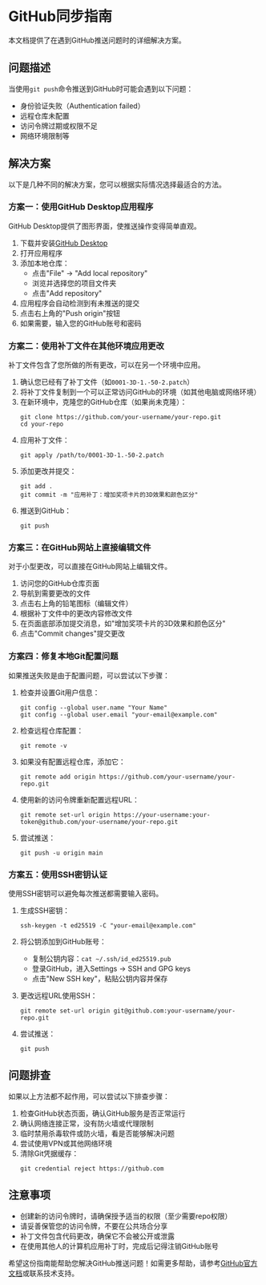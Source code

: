 # GitHub同步指南

本文档提供了在遇到GitHub推送问题时的详细解决方案。

## 问题描述

当使用`git push`命令推送到GitHub时可能会遇到以下问题：
- 身份验证失败（Authentication failed）
- 远程仓库未配置
- 访问令牌过期或权限不足
- 网络环境限制等

## 解决方案

以下是几种不同的解决方案，您可以根据实际情况选择最适合的方法。

### 方案一：使用GitHub Desktop应用程序

GitHub Desktop提供了图形界面，使推送操作变得简单直观。

1. 下载并安装[GitHub Desktop](https://desktop.github.com/)
2. 打开应用程序
3. 添加本地仓库：
   - 点击"File" -> "Add local repository"
   - 浏览并选择您的项目文件夹
   - 点击"Add repository"
4. 应用程序会自动检测到有未推送的提交
5. 点击右上角的"Push origin"按钮
6. 如果需要，输入您的GitHub账号和密码

### 方案二：使用补丁文件在其他环境应用更改

补丁文件包含了您所做的所有更改，可以在另一个环境中应用。

1. 确认您已经有了补丁文件（如`0001-3D-1.-50-2.patch`）
2. 将补丁文件复制到一个可以正常访问GitHub的环境（如其他电脑或网络环境）
3. 在新环境中，克隆您的GitHub仓库（如果尚未克隆）：
   ```
   git clone https://github.com/your-username/your-repo.git
   cd your-repo
   ```
4. 应用补丁文件：
   ```
   git apply /path/to/0001-3D-1.-50-2.patch
   ```
5. 添加更改并提交：
   ```
   git add .
   git commit -m "应用补丁：增加奖项卡片的3D效果和颜色区分"
   ```
6. 推送到GitHub：
   ```
   git push
   ```

### 方案三：在GitHub网站上直接编辑文件

对于小型更改，可以直接在GitHub网站上编辑文件。

1. 访问您的GitHub仓库页面
2. 导航到需要更改的文件
3. 点击右上角的铅笔图标（编辑文件）
4. 根据补丁文件中的更改内容修改文件
5. 在页面底部添加提交消息，如"增加奖项卡片的3D效果和颜色区分"
6. 点击"Commit changes"提交更改

### 方案四：修复本地Git配置问题

如果推送失败是由于配置问题，可以尝试以下步骤：

1. 检查并设置Git用户信息：
   ```
   git config --global user.name "Your Name"
   git config --global user.email "your-email@example.com"
   ```

2. 检查远程仓库配置：
   ```
   git remote -v
   ```

3. 如果没有配置远程仓库，添加它：
   ```
   git remote add origin https://github.com/your-username/your-repo.git
   ```

4. 使用新的访问令牌重新配置远程URL：
   ```
   git remote set-url origin https://your-username:your-token@github.com/your-username/your-repo.git
   ```

5. 尝试推送：
   ```
   git push -u origin main
   ```

### 方案五：使用SSH密钥认证

使用SSH密钥可以避免每次推送都需要输入密码。

1. 生成SSH密钥：
   ```
   ssh-keygen -t ed25519 -C "your-email@example.com"
   ```

2. 将公钥添加到GitHub账号：
   - 复制公钥内容：`cat ~/.ssh/id_ed25519.pub`
   - 登录GitHub，进入Settings -> SSH and GPG keys
   - 点击"New SSH key"，粘贴公钥内容并保存

3. 更改远程URL使用SSH：
   ```
   git remote set-url origin git@github.com:your-username/your-repo.git
   ```

4. 尝试推送：
   ```
   git push
   ```

## 问题排查

如果以上方法都不起作用，可以尝试以下排查步骤：

1. 检查GitHub状态页面，确认GitHub服务是否正常运行
2. 确认网络连接正常，没有防火墙或代理限制
3. 临时禁用杀毒软件或防火墙，看是否能够解决问题
4. 尝试使用VPN或其他网络环境
5. 清除Git凭据缓存：
   ```
   git credential reject https://github.com
   ```

## 注意事项

- 创建新的访问令牌时，请确保授予适当的权限（至少需要repo权限）
- 请妥善保管您的访问令牌，不要在公共场合分享
- 补丁文件包含代码更改，确保它不会被公开或泄露
- 在使用其他人的计算机应用补丁时，完成后记得注销GitHub账号

希望这份指南能帮助您解决GitHub推送问题！如需更多帮助，请参考[GitHub官方文档](https://docs.github.com/en)或联系技术支持。 